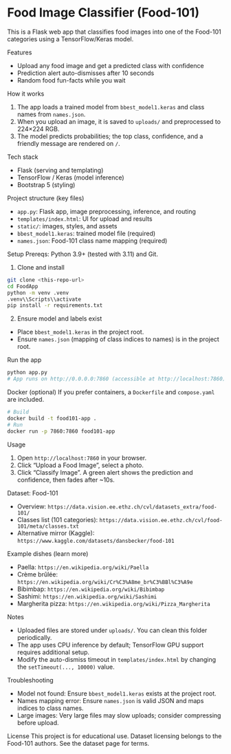 # Food Image Classifier (Food-101)

This is a Flask web app that classifies food images into one of the Food-101 categories using a TensorFlow/Keras model.

Features
- Upload any food image and get a predicted class with confidence
- Prediction alert auto-dismisses after 10 seconds
- Random food fun-facts while you wait

How it works
1. The app loads a trained model from `bbest_model1.keras` and class names from `names.json`.
2. When you upload an image, it is saved to `uploads/` and preprocessed to 224×224 RGB.
3. The model predicts probabilities; the top class, confidence, and a friendly message are rendered on `/`.

Tech stack
- Flask (serving and templating)
- TensorFlow / Keras (model inference)
- Bootstrap 5 (styling)

Project structure (key files)
- `app.py`: Flask app, image preprocessing, inference, and routing
- `templates/index.html`: UI for upload and results
- `static/`: images, styles, and assets
- `bbest_model1.keras`: trained model file (required)
- `names.json`: Food-101 class name mapping (required)

Setup
Prereqs: Python 3.9+ (tested with 3.11) and Git.

1) Clone and install
```bash
git clone <this-repo-url>
cd FoodApp
python -m venv .venv
.venv\\Scripts\\activate
pip install -r requirements.txt
```

2) Ensure model and labels exist
- Place `bbest_model1.keras` in the project root.
- Ensure `names.json` (mapping of class indices to names) is in the project root.

Run the app
```bash
python app.py
# App runs on http://0.0.0.0:7860 (accessible at http://localhost:7860)
```

Docker (optional)
If you prefer containers, a `Dockerfile` and `compose.yaml` are included.
```bash
# Build
docker build -t food101-app .
# Run
docker run -p 7860:7860 food101-app
```

Usage
1. Open `http://localhost:7860` in your browser.
2. Click “Upload a Food Image”, select a photo.
3. Click “Classify Image”. A green alert shows the prediction and confidence, then fades after ~10s.

Dataset: Food-101
- Overview: `https://data.vision.ee.ethz.ch/cvl/datasets_extra/food-101/`
- Classes list (101 categories): `https://data.vision.ee.ethz.ch/cvl/food-101/meta/classes.txt`
- Alternative mirror (Kaggle): `https://www.kaggle.com/datasets/dansbecker/food-101`

Example dishes (learn more)
- Paella: `https://en.wikipedia.org/wiki/Paella`
- Crème brûlée: `https://en.wikipedia.org/wiki/Cr%C3%A8me_br%C3%BBl%C3%A9e`
- Bibimbap: `https://en.wikipedia.org/wiki/Bibimbap`
- Sashimi: `https://en.wikipedia.org/wiki/Sashimi`
- Margherita pizza: `https://en.wikipedia.org/wiki/Pizza_Margherita`

Notes
- Uploaded files are stored under `uploads/`. You can clean this folder periodically.
- The app uses CPU inference by default; TensorFlow GPU support requires additional setup.
- Modify the auto-dismiss timeout in `templates/index.html` by changing the `setTimeout(..., 10000)` value.

Troubleshooting
- Model not found: Ensure `bbest_model1.keras` exists at the project root.
- Names mapping error: Ensure `names.json` is valid JSON and maps indices to class names.
- Large images: Very large files may slow uploads; consider compressing before upload.

License
This project is for educational use. Dataset licensing belongs to the Food-101 authors. See the dataset page for terms.

